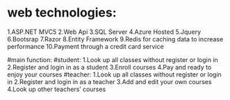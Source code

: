 
# web technologies:
1.ASP.NET MVC5
2.Web Api
3.SQL Server
4.Azure Hosted
5.Jquery
6.Bootsrap
7.Razor
8.Entity Framework
9.Redis for caching data to increase performance
10.Payment through a credit card service

#main function:
#student:
1.Look up all classes without register or login in
2.Register and login in as a student
3.Enroll courses
4.Pay and ready to enjoy your courses
#teacher:
1.Look up all classes without register or login in
2.Register and login in as a teacher
3.Add and edit your own courses
4.Look up other teachers’ courses
